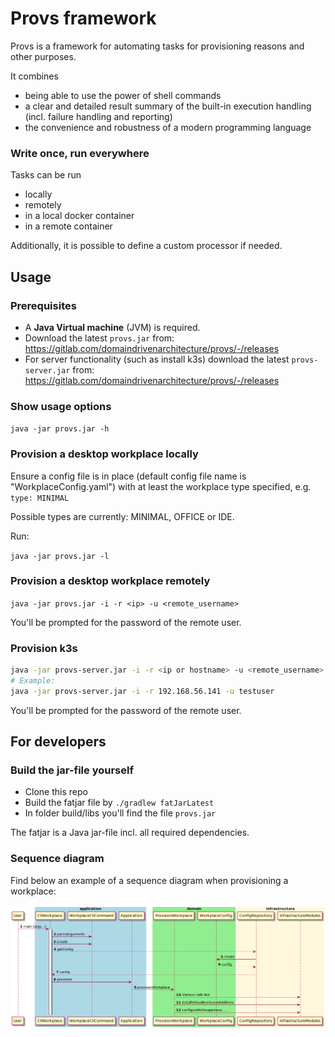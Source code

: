 # Provs framework
Provs is a framework for automating tasks for provisioning reasons and other purposes.

It combines
* being able to use the power of shell commands
* a clear and detailed result summary of the built-in execution handling (incl. failure handling and reporting)
* the convenience and robustness of a modern programming language


### Write once, run everywhere

Tasks can be run

* locally
* remotely
* in a local docker container
* in a remote container

Additionally, it is possible to define a custom processor if needed.


## Usage

### Prerequisites

* A **Java Virtual machine** (JVM) is required.
* Download the latest `provs.jar` from: https://gitlab.com/domaindrivenarchitecture/provs/-/releases
* For server functionality (such as install k3s) download the latest `provs-server.jar` from: https://gitlab.com/domaindrivenarchitecture/provs/-/releases


### Show usage options


`java -jar provs.jar -h`

### Provision a desktop workplace locally

Ensure a config file is in place (default config file name is "WorkplaceConfig.yaml") with at least the workplace type specified, e.g.
```type: MINIMAL```

Possible types are currently: MINIMAL, OFFICE or IDE.

Run:

`java -jar provs.jar -l`

### Provision a desktop workplace remotely

`java -jar provs.jar -i -r <ip> -u <remote_username>`

You'll be prompted for the password of the remote user.

### Provision k3s

```bash
java -jar provs-server.jar -i -r <ip or hostname> -u <remote_username>
# Example:
java -jar provs-server.jar -i -r 192.168.56.141 -u testuser
```

You'll be prompted for the password of the remote user.


## For developers

### Build the jar-file yourself

* Clone this repo
* Build the fatjar file by `./gradlew fatJarLatest`
* In folder build/libs you'll find the file `provs.jar`

The fatjar is a Java jar-file incl. all required dependencies.

### Sequence diagram

Find below an example of a sequence diagram when provisioning a workplace:

![img.png](docs/resources/provision-workplace-sequence.diagram.png)